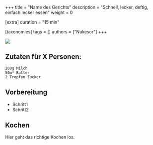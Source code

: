 +++
title = "Name des Gerichts"
description = "Schnell, lecker, deftig, einfach lecker essen"
weight = 0

[extra]
duration = "15 min"

[taxonomies]
tags = []
authors = ["Nukesor"]
+++

<div class="gif" alt="Name des Gerichts">
    <img src="/doge.jpg" style="width:auto;"></img>
</div>

## Zutaten für X Personen:

```
200g Milch
50m³ Butter
2 Tropfen Zucker
```

## Vorbereitung

- Schritt1 
- Schritt2

## Kochen

Hier geht das richtige Kochen los.
